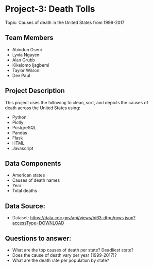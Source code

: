 # Project-3: Death Tolls
Topic: Causes of death in the United States from 1999-2017

## Team Members
- Abiodun Oseni
- Lyvia Nguyen
- Alan Grubb
- Kikelomo Ijagbemi
- Taylor Wilson
- Dev Paul

## Project Description
This project uses the following to clean, sort, and depicts the causes of death across the United States using: 

- Python
- Plotly
- PostgreSQL
- Pandas
- Flask
- HTML
- Javascript

## Data Components
- American states
- Causes of death names
- Year
- Total deaths

## Data Source:
- Dataset: https://data.cdc.gov/api/views/bi63-dtpu/rows.json?accessType=DOWNLOAD
  
## Questions to answer:
- What are the top causes of death per state? Deadliest state?
- Does the cause of death vary per year (1999-2017)?
- What are the death rate per population by state?
